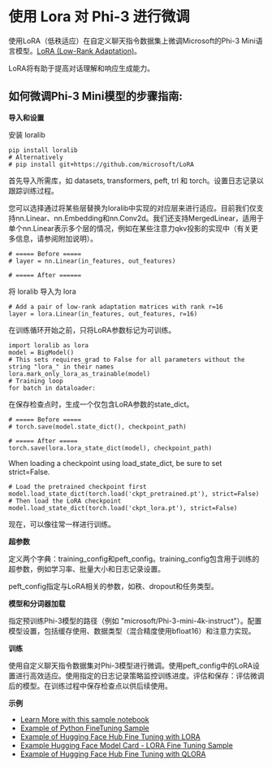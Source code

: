 # **使用 Lora 对 Phi-3 进行微调**

使用LoRA（低秩适应）在自定义聊天指令数据集上微调Microsoft的Phi-3 Mini语言模型。[LoRA (Low-Rank Adaptation)](https://github.com/microsoft/LoRA?WT.mc_id=aiml-138114-kinfeylo)。 

LoRA将有助于提高对话理解和响应生成能力。

## 如何微调Phi-3 Mini模型的步骤指南:

**导入和设置** 

安装 loralib

```
pip install loralib
# Alternatively
# pip install git+https://github.com/microsoft/LoRA

```

首先导入所需库，如 datasets, transformers, peft, trl 和 torch。设置日志记录以跟踪训练过程。

您可以选择通过将某些层替换为loralib中实现的对应层来进行适应。目前我们仅支持nn.Linear、nn.Embedding和nn.Conv2d。我们还支持MergedLinear，适用于单个nn.Linear表示多个层的情况，例如在某些注意力qkv投影的实现中（有关更多信息，请参阅附加说明）。

```
# ===== Before =====
# layer = nn.Linear(in_features, out_features)
```

```
# ===== After ======
```

将 loralib 导入为 lora

```
# Add a pair of low-rank adaptation matrices with rank r=16
layer = lora.Linear(in_features, out_features, r=16)
```

在训练循环开始之前，只将LoRA参数标记为可训练。

```
import loralib as lora
model = BigModel()
# This sets requires_grad to False for all parameters without the string "lora_" in their names
lora.mark_only_lora_as_trainable(model)
# Training loop
for batch in dataloader:
```

在保存检查点时，生成一个仅包含LoRA参数的state_dict。

```
# ===== Before =====
# torch.save(model.state_dict(), checkpoint_path)
```
```
# ===== After =====
torch.save(lora.lora_state_dict(model), checkpoint_path)
```

When loading a checkpoint using load_state_dict, be sure to set strict=False.

```
# Load the pretrained checkpoint first
model.load_state_dict(torch.load('ckpt_pretrained.pt'), strict=False)
# Then load the LoRA checkpoint
model.load_state_dict(torch.load('ckpt_lora.pt'), strict=False)
```

现在，可以像往常一样进行训练。

**超参数** 

定义两个字典：training_config和peft_config。training_config包含用于训练的超参数，例如学习率、批量大小和日志记录设置。

peft_config指定与LoRA相关的参数，如秩、dropout和任务类型。

**模型和分词器加载** 

指定预训练Phi-3模型的路径（例如 "microsoft/Phi-3-mini-4k-instruct"）。配置模型设置，包括缓存使用、数据类型（混合精度使用bfloat16）和注意力实现。

**训练** 

使用自定义聊天指令数据集对Phi-3模型进行微调。使用peft_config中的LoRA设置进行高效适应。使用指定的日志记录策略监控训练进度。评估和保存：评估微调后的模型。在训练过程中保存检查点以供后续使用。

**示例**
- [Learn More with this sample notebook](../../../../code/04.Finetuning/Phi_3_Inference_Finetuning.ipynb)
- [Example of Python FineTuning Sample](../../../../code/04.Finetuning/FineTrainingScript.py)
- [Example of Hugging Face Hub Fine Tuning with LORA](../../../../code/04.Finetuning/Phi-3-finetune-lora-python.ipynb)
- [Example Hugging Face Model Card - LORA Fine Tuning Sample](https://huggingface.co/microsoft/Phi-3-mini-4k-instruct/blob/main/sample_finetune.py)
- [Example of Hugging Face Hub Fine Tuning with QLORA](../../../../code/04.Finetuning/Phi-3-finetune-qlora-python.ipynb)

